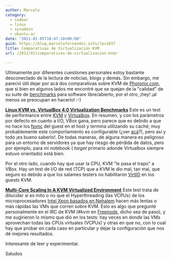 ```yaml
---
author: Marcelo
category:
  - codear
  - linux
  - sysadmin
  - ubuntu-ar
date: "2011-01-05T10:47:10+00:00"
guid: https://blog.marcelofernandez.info/?p=1037
title: Comparativas de Virtualización KVM
url: /2011/01/comparativas-de-virtualizacion-kvm/

---
```

Ultimamente por diferentes cuestiones personales estoy bastante desconectado de la lectura de noticias, blogs y demás. Sin embargo, me pareció útil dejar por acá dos comparativas sobre KVM de [Phoronix.com](http://www.phoronix.com/), que si bien en algunos lados me encontré que se quejan de la "calidad" de su suite de [benchmarks](http://www.phoronix-test-suite.com/) para software libre/abierto, por el otro, ¡hey! ¡al menos se preocupan en hacerlo! :-)

**[Linux KVM vs. VirtualBox 4.0 Virtualization Benchmarks](http://www.phoronix.com/scan.php?page=article&item=linux_kvm_virtualbox4&num=1)**
Este es un test de performance entre [KVM](http://www.linux-kvm.com/) y [Virtualbox](http://www.virtualbox.org/). En resumen, y con los parámetros por defecto en cuanto a I/O, VBox gana, pero parece que es debido a que no hace los [fsync](http://pubs.opengroup.org/onlinepubs/007908799/xsh/fsync.html) del guest en el host y termina utilizando su caché; muy probablemente este comportamiento es configurable (¿ver [acá](http://www.virtualbox.org/manual/ch05.html#iocaching)?), pero así y todo ¡es bueno saberlo!. De todas maneras, de alguna manera es peligroso para un entorno de servidores ya que hay riesgo de pérdida de datos, pero por ejemplo, para mi notebook ( _target_ primario adonde Virtualbox siempre estuvo orientado) está bien.

Por el otro lado, cuando hay que usar la CPU, KVM "le pasa el trapo" a VBox. Hay un test de I/O de red (TCP) que a KVM le dio mal, tan mal, que seguro es debido a que los salames testers no habilitaron [VirtIO](http://wiki.libvirt.org/page/Virtio#Network_driver) en los guests KVM.

[**Multi-Core Scaling In A KVM Virtualized Environment**](http://www.phoronix.com/scan.php?page=article&item=linux_kvm_scaling&num=1)
Este test trata de dilucidar si es mito o no que el Hyperthreading (las VCPUs) de los microprocesadores [Intel Xeon basados en Nehalem](http://en.wikipedia.org/wiki/Intel_Xeon#Nehalem_based_Xeon) hacen más lentas o más rápidas las VMs que corren sobre KVM. Esto es algo que pregunté personalmente en el IRC de KVM (#kvm en [Freenode](http://freenode.net/), dicho sea de paso), y me sugirieron lo mismo que dió en los tests: hay veces en donde las VMs aprovechan todas las CPUs virtuales (VCPUs) y otras en que no, con lo cual hay que probar en cada caso en particular y dejar la configuración que nos dé mejores resultados.

Interesante de leer y experimentar.

Saludos
